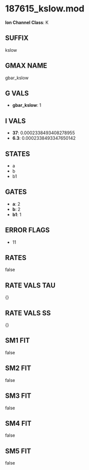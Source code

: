 # 187615_kslow.mod

**Ion Channel Class**: K

## SUFFIX

kslow

## GMAX NAME

gbar_kslow

## G VALS

- **gbar_kslow**: 1

## I VALS

- **37**: 0.0002338493408278955
- **6.3**: 0.0002338493347650142

## STATES

- a
- b
- b1

## GATES

- **a**: 2
- **b**: 2
- **b1**: 1

## ERROR FLAGS

- 11

## RATES

false

## RATE VALS TAU

{}

## RATE VALS SS

{}

## SM1 FIT

false

## SM2 FIT

false

## SM3 FIT

false

## SM4 FIT

false

## SM5 FIT

false
